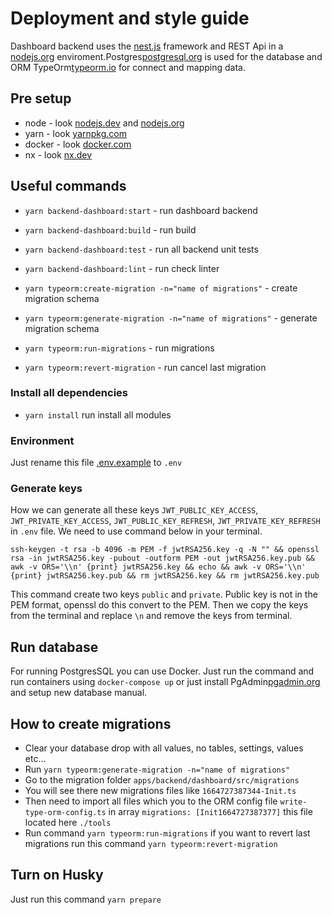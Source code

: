 # Deployment and style guide

Dashboard backend uses the [nest.js] framework and REST Api in a [nodejs.org][nodejs.dev] enviroment.Postgres[postgresql.org] is used for the database and ORM TypeOrm[typeorm.io] for connect and mapping data.

## Pre setup

- node - look [nodejs.dev] and [nodejs.org]
- yarn - look [yarnpkg.com]
- docker - look [docker.com]
- nx - look [nx.dev]

## Useful commands

- `yarn backend-dashboard:start` - run dashboard backend
- `yarn backend-dashboard:build` - run build
- `yarn backend-dashboard:test` - run all backend unit tests
- `yarn backend-dashboard:lint` - run check linter

- `yarn typeorm:create-migration -n="name of migrations"` - create migration schema
- `yarn typeorm:generate-migration -n="name of migrations"` - generate migration schema
- `yarn typeorm:run-migrations` - run migrations
- `yarn typeorm:revert-migration` - run cancel last migration

### Install all dependencies

- `yarn install` run install all modules

### Environment

Just rename this file [.env.example] to `.env`

### Generate keys

How we can generate all these keys `JWT_PUBLIC_KEY_ACCESS`, `JWT_PRIVATE_KEY_ACCESS`, `JWT_PUBLIC_KEY_REFRESH`, `JWT_PRIVATE_KEY_REFRESH` in `.env` file. We need to use command below in your terminal.

`ssh-keygen -t rsa -b 4096 -m PEM -f jwtRSA256.key -q -N "" && openssl rsa -in jwtRSA256.key -pubout -outform PEM -out jwtRSA256.key.pub && awk -v ORS='\\n' {print} jwtRSA256.key && echo && awk -v ORS='\\n' {print} jwtRSA256.key.pub && rm jwtRSA256.key && rm jwtRSA256.key.pub`

This command create two keys `public` and `private`. Public key is not in the PEM format, openssl do this convert to the PEM. Then we copy the keys from the terminal and replace `\n` and remove the keys from terminal.

## Run database

For running PostgresSQL you can use Docker. Just run the command and run containers using `docker-compose up` or just install PgAdmin[pgadmin.org] and setup new database manual.

## How to create migrations

- Clear your database drop with all values, no tables, settings, values etc...
- Run `yarn typeorm:generate-migration -n="name of migrations"`
- Go to the migration folder `apps/backend/dashboard/src/migrations`
- You will see there new migrations files like `1664727387344-Init.ts`
- Then need to import all files which you to the ORM config file `write-type-orm-config.ts` in array `migrations: [Init1664727387377]` this file located here `./tools`
- Run command `yarn typeorm:run-migrations` if you want to revert last migrations run this command `yarn typeorm:revert-migration`

## Turn on Husky

Just run this command `yarn prepare`

[nest.js]: https://nestjs.com/
[nodejs.dev]: https://nodejs.dev/en/
[nodejs.org]: https://nodejs.org/en/
[yarnpkg.com]: https://yarnpkg.com/
[docker.com]: https://www.docker.com/
[nx.dev]: https://nx.dev/
[.env.example]: ../../../.env.example
[postgresql.org]: https://www.postgresql.org/docs/
[typeorm.io]: https://typeorm.io/
[pgadmin.org]: https://www.pgadmin.org/
